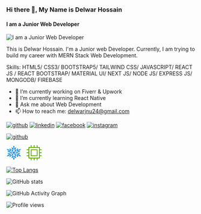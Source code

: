 ### Hi there 👋, My Name is Delwar Hossain
#### I am a Junior Web Developer
![I am a Junior Web Developer](https://i.ibb.co/gjgzpmG/gitbanner.png)

This is Delwar Hossain. I'm a Junior web Developer. Currently, I am trying to build my career with MERN Stack Web Development.

Skills: HTML5/ CSS3/ BOOTSTRAP5/ TAILWIND CSS/ JAVASCRIPT/ REACT JS / REACT BOOTSTRAP/ MATERIAL UI/ NEXT JS/ NODE JS/ EXPRESS JS/ MONGODB/ FIREBASE

- 🔭 I’m currently working on Fiverr & Upwork 
- 🌱 I’m currently learning React Native 
- 💬 Ask me about Web Development 
- 📫 How to reach me: delwarjnu24@gmail.com 


[<img src='https://cdn.jsdelivr.net/npm/simple-icons@3.0.1/icons/github.svg' alt='github' height='40'>](https://github.com/https://github.com/delwarJnu11/)  [<img src='https://cdn.jsdelivr.net/npm/simple-icons@3.0.1/icons/linkedin.svg' alt='linkedin' height='40'>](https://www.linkedin.com/in/https://www.linkedin.com/in/delwar11//)  [<img src='https://cdn.jsdelivr.net/npm/simple-icons@3.0.1/icons/facebook.svg' alt='facebook' height='40'>](https://www.facebook.com/https://www.facebook.com/delwar.7676)  [<img src='https://cdn.jsdelivr.net/npm/simple-icons@3.0.1/icons/instagram.svg' alt='instagram' height='40'>](https://www.instagram.com/https://www.instagram.com/delwar_taj/?hl=en/)  




[<img src='https://cdn.jsdelivr.net/npm/simple-icons@3.0.1/icons/github.svg' alt='github' height='40'>](https://github.com/delwarJnu11)  

<a href='https://archiveprogram.github.com/'><img src='https://raw.githubusercontent.com/acervenky/animated-github-badges/master/assets/acbadge.gif' width='40' height='40'></a> <a href='https://docs.github.com/en/developers'><img src='https://raw.githubusercontent.com/acervenky/animated-github-badges/master/assets/devbadge.gif' width='40' height='40'></a> 

[![Top Langs](https://github-readme-stats.vercel.app/api/top-langs/?username=delwarJnu11)](https://github.com/anuraghazra/github-readme-stats)

![GitHub stats](https://github-readme-stats.vercel.app/api?username=delwarJnu11&show_icons=true)  

![GitHub Activity Graph](https://activity-graph.herokuapp.com/graph?username=delwarJnu11)  

![Profile views](https://gpvc.arturio.dev/delwarJnu11)  
